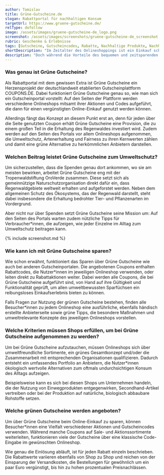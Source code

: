 ```yaml
---
author: Tomislav
title: Grüne-Gutscheine.de
slogan: Rabattportal für nachhaltigen Konsum
targetUrl: https://www.gruene-gutscheine.de/
relType: dofollow
image: /assets/images/gruene-gutscheine-de_logo.png
screenshot: /assets/images/screenshots/gruene-gutscheine-de_screenshot.jpg
rubric: Geschenke & Erlebnisse
tags: [Gutscheine, Gutscheincodes, Rabatte, Nachhaltige Produkte, Nachhaltiger Konsum, Nachhaltig Einkaufen]
shortDescription: "Im Zeitalter des Onlineshoppings ist ein Einkauf schnell abgeschlossen – nur ein paar Klicks, das Angeben der Adressdaten, und schon wird die Bestellung bearbeitet, um wenige Tage später geliefert zu werden."
description: "Doch während die Vorteile des bequemen und zeitsparenden Einkaufens im Internet offensichtlich sind, wächst auch der Bedarf an Transparenz und Nachhaltigkeit. Man möchte nicht irgendwo, sondern in wirtschaftlich und sozial fairen Onlineshops einkaufen – Onlineshops, die Verantwortung übernehmen – und gleichzeitig selbst einen Beitrag zum Schutz des Planeten leisten. Und genau an dieser Stelle kommt Grüne Gutscheine ins Spiel."
---
```


### Was genau ist Grüne Gutscheine?

Als Rabattportal mit dem gewissen Extra ist Grüne Gutscheine ein Herzensprojekt der deutschlandweit etablierten Gutscheinplattform COUPONS.DE. Dabei funktioniert Grüne Gutscheine genau so, wie man sich ein Gutscheinportal vorstellt: Auf den Seiten der Plattform werden verschiedene Onlineshops mitsamt ihrer Aktionen und Codes aufgeführt, die dann für einen vergünstigten Online-Einkauf genutzt werden können.

Allerdings fängt das Konzept an diesem Punkt erst an, denn für jeden über die Seite genutzten Coupon erhält Grüne Gutscheine eine Provision, die zu einem großen Teil in die Erhaltung des Regenwaldes investiert wird. Zudem werden auf den Seiten des Portals vor allem Onlineshops aufgenommen, die Umweltschutz, Artenerhaltung und Fairness zu ihren Kernwerten zählen und damit eine grüne Alternative zu herkömmlichen Anbietern darstellen.

### Welchen Beitrag leistet Grüne Gutscheine zum Umweltschutz?

Um sicherzustellen, dass die Spenden genau dort ankommen, wo sie am meisten bewirken, arbeitet Grüne Gutscheine eng mit der Tropenwaldstiftung OroVerde zusammen. Diese setzt sich als gemeinnützige Naturschutzorganisation direkt dafür ein, dass Regenwaldgebiete weltweit erhalten und aufgeforstet werden. Neben dem allgemeinen Schutz des Ökosystems, das der Regenwald darstellt, steht dabei insbesondere die Erhaltung bedrohter Tier- und Pflanzenarten im Vordergrund. 

Aber nicht nur über Spenden setzt Grüne Gutscheine seine Mission um: Auf den Seiten des Portals warten zudem nützliche Tipps für Verbraucher*innen, die aufzeigen, wie jeder Einzelne im Alltag zum Umweltschutz beitragen kann.

{% include screenshot.md %}

### Wie kann ich mit Grüne Gutscheine sparen?

Wie schon erwähnt, funktioniert das Sparen über Grüne Gutscheine wie auch bei anderen Gutscheinportalen. Die angebotenen Coupons enthalten Rabattcodes, die Nutzer*innen im jeweiligen Onlineshop verwenden, oder leiten direkt zu Rabattaktionen weiter. Dabei werden alle Coupons, die bei Grüne Gutscheine aufgeführt sind, von Hand auf ihre Gültigkeit und Funktionalität geprüft, um allen umweltbewussten Sparfüchsen ein reibungsloses Einkaufserlebnis bieten zu können.

Falls Fragen zur Nutzung der grünen Gutscheine bestehen, finden alle Besucher*innen zu jedem Onlineshop eine ausführliche, ebenfalls händisch erstellte Anbieterseite sowie grüne Tipps, die besondere Maßnahmen und umweltrelevante Konzepte des jeweiligen Onlineshops vorstellen.

### Welche Kriterien müssen Shops erfüllen, um bei Grüne Gutscheine aufgenommen zu werden?

Um bei Grüne Gutscheine aufzutauchen, müssen Onlineshops sich über umweltfreundliche Sortimente, ein grünes Gesamtkonzept und/oder die Zusammenarbeit mit entsprechenden Organisationen qualifizieren. Dadurch entsteht ein umfassendes Portfolio an Anbietern, die Nutzer*innen ökologisch wertvolle Alternativen zum oftmals undurchsichtigen Konsum des Alltags aufzeigen.

Beispielsweise kann es sich bei diesen Shops um Unternehmen handeln, die der Nutzung von Einwegprodukten entgegenwirken, Secondhand-Artikel vertreiben oder bei der Produktion auf natürliche, biologisch abbaubare Rohstoffe setzen.

### Welche grünen Gutscheine werden angeboten?

Um über Grüne Gutscheine beim Online-Einkauf zu sparen, können Besucher*innen eine Vielfalt verschiedener Aktionen und Gutscheincodes verwenden. Während manche Coupons auf Sale- und Aktionssortimente weiterleiten, funktionieren viele der Gutscheine über eine klassische Code-Eingabe im gewünschten Onlineshop.

Wie genau die Einlösung abläuft, ist für jeden Rabatt einzeln beschrieben. Die Rabattwerte variieren ebenfalls von Shop zu Shop und reichen von der Einsparung der Versandkosten, die Bestellungen für gewöhnlich um ein paar Euro vergünstigt, bis hin zu hohen prozentualen Preisnachlässen.